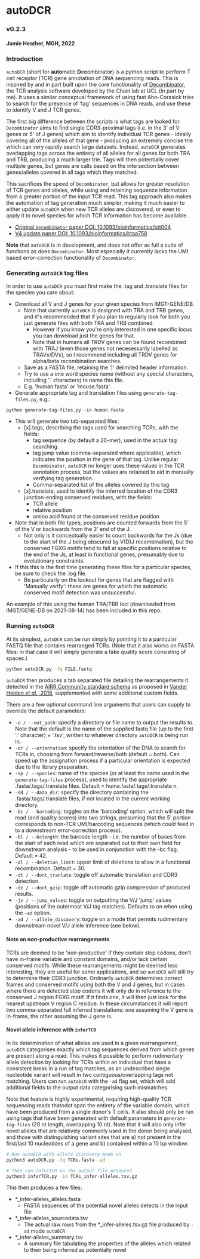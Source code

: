 # autoDCR

### v0.2.3
#### Jamie Heather, MGH, 2022

### Introduction

`autoDCR` (short for **auto**matic **D**e**c**ombinato**r**) is a python script to perform T cell receptor (TCR) gene annotation of DNA sequencing reads. This is inspired by and in part built upon the core functionality of [Decombinator](https://github.com/innate2adaptive/Decombinator), the TCR analysis software developed by the Chain lab at UCL (in part by me). It uses a similar conceptual framework of using fast Aho-Corasick tries to search for the presence of 'tag' sequences in DNA reads, and use these to identify V and J TCR genes. 

The first big difference between the scripts is what tags are looked for. `Decombinator` aims to find single CDR3-proximal tags (i.e. in the 3' of V genes or 5' of J genes) which aim to identify individual TCR genes - ideally covering all of the alleles of that gene - producing an extremely concise trie which can very rapidly search large datasets. Instead, `autoDCR` generates overlapping tags across the entirety of all alleles for all genes for both TRA and TRB, producing a much larger trie. Tags will then potentially cover multiple genes, but genes are calls based on the intersection between genes/alleles covered in all tags which they matched. 

This sacrifices the speed of `Decombinator`, but allows for greater resolution of TCR genes and alleles, while using and retaining sequence information from a greater portion of the input TCR read. This tag approach also makes the automation of tag generation much simpler, making it much easier to either update `autoDCR` when new TCR alleles are discovered, or even to apply it to novel species for which TCR information has become available.

  * [Original `Decombinator` paper DOI: 10.1093/bioinformatics/btt004](https://doi.org/10.1093/bioinformatics/btt004)
  * [V4 update paper DOI: 10.1093/bioinformatics/btaa758](https://doi.org/10.1093/bioinformatics/btaa758)

**Note** that `autoDCR` is in development, and does not offer as full a suite of functions as does `Decombinator`. Most especially it currently lacks the UMI based error-correction functionality of `Decombinator`.

### Generating `autoDCR` tag files

In order to use `autoDCR` you must first make the .tag and .translate files for the species you care about:

* Download all V and J genes for your given species from IMGT-GENE/DB.
    * Note that currently `autoDCR` is designed with TRA and TRB genes, and it's recommended that if you plan to regularly look for both you just generate files with both TRA and TRB combined. 
      * However if you know you're only interested in one specific locus you can download just the genes for that.
      * Note that in humans all TRDV genes can be found recombined with TRAJ (even those genes not necesessarily labelled as TRAVx/DVx), so I recommend including all TRDV genes for alpha/beta recombination searches.
    * Save as a FASTA file, retaining the '|' delimited header information.
    * Try to use a one word species name (without any special characters, including '.' characters) to name this file.
    * E.g. 'human.fasta' or 'mouse.fasta'.
* Generate appropriate tag and translation files using `generate-tag-files.py`, e.g.:
```
python generate-tag-files.py -in human.fasta
```
* This will generate two tab-separated files:
  * \[x\].tags, describing the tags used for searching TCRs, with the fields:
    * tag sequence (by default a 20-mer), used in the actual tag searching.
    * tag jump value (comma-separated where applicable), which indicates the position in the gene of that tag. Unlike regular `Decombinator`, `autoDCR` no longer uses these values in the TCR annotation process, but the values are retained to aid in manually verifying tag generation.
    * Comma-separated list of the alleles covered by this tag
  * \[x\].translate, used to identify the inferred location of the CDR3 junction-ending conserved residues, with the fields:
    * TCR allele
    * relative position
    * amino acid found at the conserved residue position
* Note that in both file types, positions are counted forwards from the 5' of the V or backwards from the 3' end of the J.
  * Not only is it conceptually easier to count backwards for the Js (due to the start of the J being obscured by V(D)J recombination), but the conserved FGXG motifs tend to fall at specific positions relative to the end of the Js, at least in functional genes, presumably due to evolutionary constraints. 
* If this this is the first time generating these files for a particular species, be sure to check the .log file.
    * Be particularly on the lookout for genes that are flagged with 'Manually verify': these are genes for which the automatic conserved motif detection was unsuccessful.

An example of this using the human TRA/TRB loci (downloaded from IMGT/GENE-DB on 2021-08-14) has been included in this repo.

### Running `autoDCR`

At its simplest, `autoDCR` can be run simply by pointing it to a particular FASTQ file that contains rearranged TCRs. (Note that it also works on FASTA files: in that case it will simply generate a fake quality score consisting of spaces.)

```bash
python autoDCR.py -fq FILE.fastq
```

`autoDCR` then produces a tab separated file detailing the rearrangements it detected in the [AIRR Community standard schema](https://docs.airr-community.org) as proposed in [Vander Heiden *et al.*, 2018](https://doi.org/10.3389/fimmu.2018.02206), supplemented with some additional custom fields. 

There are a few optional command line arguments that users can supply to override the default parameters:

* `-o / --out_path`: specify a directory or file name to output the results to. Note that the default is the name of the supplied fastq file (up to the first '.' character) + '.tsv', written to whatever directory `autoDCR` is being run in.
* `-or / --orientation`: specify the orientation of the DNA to search for TCRs in, choosing from forward/reverse/both (default = both). Can speed up the assignation process if a particular orientation is expected due to the library preparation.
* `-sp / --species`: name of the species (or at least the name used in the `generate-tag-files` process), used to identify the appropriate .fasta/.tags/.translate files. Default = huma.fasta/.tags/.translate n.
* `-dd / --data_dir`: specify the directory containing the .fasta/.tags/.translate files, if not located in the current working directory.
* `-bc / --barcoding`: toggles on the 'barcoding' option, which will split the read (and quality scores) into two strings, presuming that the 5' portion corresponds to non-TCR UMI/barcoding sequences (which could feed in to a downstream error-correction process).
* `-bl / --bclength`: the barcode length - i.e. the number of bases from the start of each read which are separated out to their own field for downstream analysis - to be used in conjunction with the -bc flag. Default = 42.
* `-dl / --deletion_limit`: upper limit of deletions to allow in a functional recombination. Default = 30.
* `-dt / --dont_tranlate`: toggle off automatic translation and CDR3 detection.
* `-dz / --dont_gzip`: toggle off automatic gzip compression of produced results.
* `-jv / --jump_values`: toggle on outputting the V/J 'jump' values (positions of the outermost V/J tag matches). Defaults to on when using the `-ad` option.
* `-ad / --allele_discovery`: toggle on a mode that permits rudimentary downstream novel V/J allele inference (see below).

#### Note on non-productive rearrangements

TCRs are deemed to be 'non-productive' if they contain stop codons, don't have in-frame variable and constant domains, and/or lack certain conserved motifs. While these rearrangements might be deemed less interesting, they are useful for some applications, and so `autoDCR` will still try to determine their CDR3 junction. Ordinarily `autoDCR` determines correct frames and conserved motifs using both the V and J genes, but in cases where there are detected stop codons it will only do in reference to the conserved J region FGXG motif. If it finds one, it will then just look for the nearest upstream V region C residue. In these circumstances it will report two comma-separated full inferred translations: one assuming the V gene is in-frame, the other assuming the J gene is.

#### Novel allele inference with `inferTCR`

In its determination of what alleles are used in a given rearrangement, `autoDCR` categorises exactly which tag sequences derived from which genes are present along a read. This makes it possible to perform rudimentary allele detection by looking for TCRs within an individual that have a consistent break in a run of tag matches, as an undescribed single nucleotide variant will result in two contiguous/overlapping tags not matching. Users can run `autoDCR` with the `-ad` flag set, which will add additional fields to the output data categorising such mismatches.

Note that feature is highly experimental, requiring high-quality TCR sequencing reads thatodot span the entirety of the variable domain, which have been produced from a single donor's T cells. It also should only be run using tags that have been generated with default parameters in `generate-tag-files` (20 nt length, overlapping 10 nt). Note that it will also only infer novel alleles that are relatively commonly used in the donor being analysed, and those with distinguishing variant sites that are a) not present in the first/last 10 nucleotides of a gene and b) contained within a 10 bp window. 

```bash
# Run autoDCR with allele discovery mode on
python3 autoDCR.py -fq TCRs.fasta -ad

# Then run inferTCR on the output file produced
python3 inferTCR.py -in TCRs_infer-alleles.tsv.gz 
```

This then produces a few files:

* *_infer-alleles_alleles.fasta  
  * FASTA sequences of the potential novel alleles detects in the input file
* *_infer-alleles_sourcedata.tsv
  * The actual raw rows from the *_infer-alleles.tsv.gz file produced by `-ad` mode `autoDCR`
* *_infer-alleles_summary.tsv
  * A summary file tabulating the properties of the alleles which related to their being inferred as potentially novel 
